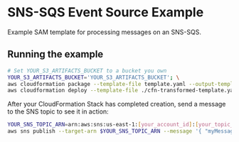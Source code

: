 # SNS-SQS Event Source Example

Example SAM template for processing messages on an SNS-SQS.

## Running the example

```bash
# Set YOUR_S3_ARTIFACTS_BUCKET to a bucket you own
YOUR_S3_ARTIFACTS_BUCKET='YOUR_S3_ARTIFACTS_BUCKET'; \
aws cloudformation package --template-file template.yaml --output-template-file cfn-transformed-template.yaml --s3-bucket $YOUR_S3_ARTIFACTS_BUCKET
aws cloudformation deploy --template-file ./cfn-transformed-template.yaml --stack-name lambda-sns-sqs-processor --capabilities CAPABILITY_IAM
```

After your CloudFormation Stack has completed creation, send a message to the SNS topic to see it in action:

```bash
YOUR_SNS_TOPIC_ARN=arn:aws:sns:us-east-1:[your_account_id]:[your_topic_name]; \
aws sns publish --target-arn $YOUR_SNS_TOPIC_ARN --message '{ "myMessage": "Hello SAM!" }'
```

